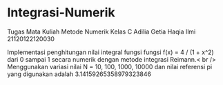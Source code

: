 # Integrasi-Numerik
Tugas Mata Kuliah Metode Numerik
Kelas C
Adilia Getia Haqia Ilmi
21120122120030

Implementasi penghitungan nilai integral fungsi fungsi f(x) = 4 / (1 + x^2) dari 0 sampai 1 secara numerik dengan metode integrasi Reimann.< br /> Menggunakan variasi nilai N = 10, 100, 1000, 10000 dan nilai referensi pi yang digunakan adalah 3.14159265358979323846
